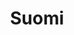 ---
title: Suomi
crosslinks:
- europe
- xkcd
- AskReddit
- sweden
- worldnews
- place
- news
- HommaInAction
- FinlandFlag
- pics
- Finland
- The_Donald
- OutOfTheLoop
- AskHistorians
- politics
- videos
- gifs
- todayilearned
---